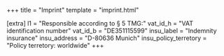 +++
title = "Imprint"
template = "imprint.html"

[extra]
l1 = "Responsible according to § 5 TMG:"
vat_id_h = "VAT identification number"
vat_id_b = "DE351115599"
insu_label = "Indemnity insurance"
insu_address = "D-80636 Munich"
insu_policy_terretory = "Policy terretory: worldwide"
+++
